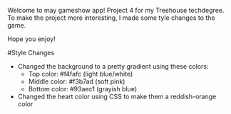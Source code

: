 Welcome to may gameshow app! Project 4 for my Treehouse techdegree. To make the project more interesting, I made some tyle changes to the game. 

Hope you enjoy!

#Style Changes

- Changed the background to a pretty gradient using these colors: 
    - Top color: #f4fafc (light blue/white)
    - Middle color: #f3b7ad (soft pink)
    - Bottom color: #93aec1 (grayish blue)
- Changed the heart color using CSS to make them a reddish-orange color